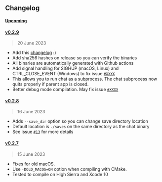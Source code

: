 
## Changelog

#### [Upcoming](https://github.com/kuvaus/workflowtest/compare/v0.2.9...HEAD)

#### [v0.2.9](https://github.com/kuvaus/LlamaGPTJ-chat/releases/tag/v0.2.9)
> 20 June 2023

- Add this [changelog](https://github.com/kuvaus/LlamaGPTJ-chat/CHANGELOG.md) :)
- Add sha256 hashes on release so you can verify the binaries
- All binaries are automatically generated with Github actions
- Add signal handling for SIGHUP (macOS, Linux) and CTRL_CLOSE_EVENT (Windows) to fix issue [`#XXXX`](https://github.com/kuvaus/LlamaGPTJ-chat/issues/XXXX)
- This allows you to run chat as a subprocess. The chat subprocess now quits properly if parent app is closed.
- Better debug mode compilation. May fix issue [`#XXXX`](https://github.com/kuvaus/LlamaGPTJ-chat/issues/XXXX)

#### [v0.2.8](https://github.com/kuvaus/LlamaGPTJ-chat/releases/tag/v0.2.8)
> 16 June 2023

- Adds `--save_dir` option so you can change save directory location
- Default location is `./saves` on the same directory as the chat binary
- See issue [`#13`](https://github.com/kuvaus/LlamaGPTJ-chat/issues/13) for more details

#### [v0.2.7](https://github.com/kuvaus/LlamaGPTJ-chat/releases/tag/v0.2.7)
> 15 June 2023

- Fixes for old macOS.
- Use `-DOLD_MACOS=ON` option when compiling with CMake.
- Tested to compile on High Sierra and Xcode 10

